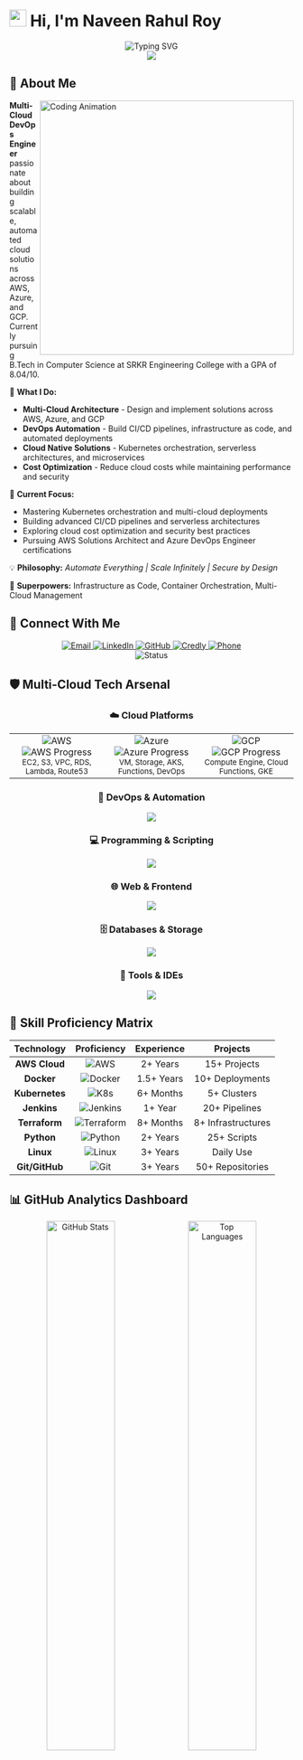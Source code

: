 # <img src="https://raw.githubusercontent.com/ABSphreak/ABSphreak/master/gifs/Hi.gif" width="30px" height="30px"> Hi, I'm Naveen Rahul Roy 

<div align="center">
  <img src="https://readme-typing-svg.demolab.com?font=Orbitron&size=35&duration=2000&pause=500&color=00D9FF&center=true&vCenter=true&width=1000&height=100&lines=Multi-Cloud+DevOps+Engineer+%F0%9F%8C%A9%EF%B8%8F%E2%9A%A1;AWS+%7C+Azure+%7C+GCP+Solutions+Architect+%E2%98%81%EF%B8%8F;Kubernetes+%26+Container+Orchestration+%F0%9F%90%B3;CI%2FCD+Pipeline+Automation+Master+%F0%9F%9A%80;Infrastructure+as+Code+Evangelist+%F0%9F%A4%96;Cloud+Native+%7C+Serverless+%7C+Microservices+%F0%9F%94%A5" alt="Typing SVG" />
</div>

<div align="center">
  <img src="https://capsule-render.vercel.app/api?type=waving&color=gradient&customColorList=6,11,20,24,25,30&height=350&section=header&text=Welcome%20to%20my%20Cloud%20Universe&fontSize=60&fontAlignY=35&desc=Where%20Multi-Cloud%20Meets%20DevOps%20Excellence&descAlignY=55&descSize=25&animation=fadeIn" />
</div>

## 🌟 About Me

<img align="right" width="450" src="https://user-images.githubusercontent.com/74038190/225813708-98b745f2-7d22-48cf-9150-083f1b00d6c9.gif" alt="Coding Animation"/>

**Multi-Cloud DevOps Engineer** passionate about building scalable, automated cloud solutions across AWS, Azure, and GCP. Currently pursuing B.Tech in Computer Science at SRKR Engineering College with a GPA of 8.04/10.

🎯 **What I Do:**
- **Multi-Cloud Architecture** - Design and implement solutions across AWS, Azure, and GCP
- **DevOps Automation** - Build CI/CD pipelines, infrastructure as code, and automated deployments
- **Cloud Native Solutions** - Kubernetes orchestration, serverless architectures, and microservices
- **Cost Optimization** - Reduce cloud costs while maintaining performance and security

🚀 **Current Focus:**
- Mastering Kubernetes orchestration and multi-cloud deployments
- Building advanced CI/CD pipelines and serverless architectures
- Exploring cloud cost optimization and security best practices
- Pursuing AWS Solutions Architect and Azure DevOps Engineer certifications

💡 **Philosophy:** *Automate Everything | Scale Infinitely | Secure by Design*

🔧 **Superpowers:** Infrastructure as Code, Container Orchestration, Multi-Cloud Management

## 🌈 Connect With Me

<div align="center">
  <a href="mailto:naveenrahulroy1@gmail.com">
    <img src="https://img.shields.io/badge/Email-D14836?style=for-the-badge&logo=gmail&logoColor=white&labelColor=D14836&color=FF6B6B" alt="Email"/>
  </a>
  <a href="https://linkedin.com/in/naveen-rahul-roy">
    <img src="https://img.shields.io/badge/LinkedIn-0077B5?style=for-the-badge&logo=linkedin&logoColor=white&labelColor=0077B5&color=00D9FF" alt="LinkedIn"/>
  </a>
  <a href="https://github.com/naveenrahulroy-projects">
    <img src="https://img.shields.io/badge/GitHub-100000?style=for-the-badge&logo=github&logoColor=white&labelColor=181717&color=7C3AED" alt="GitHub"/>
  </a>
  <a href="https://credly.com/naveen-rahul-roy-unnamatla">
    <img src="https://img.shields.io/badge/Credly-FF6B00?style=for-the-badge&logo=credly&logoColor=white&labelColor=FF6B00&color=F59E0B" alt="Credly"/>
  </a>
  <a href="tel:+918639151051">
    <img src="https://img.shields.io/badge/Phone-25D366?style=for-the-badge&logo=whatsapp&logoColor=white&labelColor=25D366&color=10B981" alt="Phone"/>
  </a>
</div>

<div align="center">
  <img src="https://readme-typing-svg.demolab.com?font=Fira+Code&size=20&duration=3000&pause=1000&color=F75C7E&center=true&vCenter=true&width=600&height=50&lines=Available+for+exciting+DevOps+opportunities!;Let's+build+the+future+of+cloud+together!;Always+learning%2C+always+growing+%F0%9F%8C%B1" alt="Status" />
</div>

## 🛡️ Multi-Cloud Tech Arsenal

<div align="center">

### ☁️ Cloud Platforms
<table>
<tr>
<td align="center" width="33%">
<img src="https://img.shields.io/badge/Amazon_AWS-FF9900?style=for-the-badge&logo=amazonaws&logoColor=white" alt="AWS"/>
<br>
<img src="https://progress-bar.dev/85/?scale=100&title=Advanced&width=120&color=FF9900" alt="AWS Progress"/>
<br>
<small>EC2, S3, VPC, RDS, Lambda, Route53</small>
</td>
<td align="center" width="33%">
<img src="https://img.shields.io/badge/Microsoft_Azure-0089D0?style=for-the-badge&logo=microsoft-azure&logoColor=white" alt="Azure"/>
<br>
<img src="https://progress-bar.dev/70/?scale=100&title=Learning&width=120&color=0089D0" alt="Azure Progress"/>
<br>
<small>VM, Storage, AKS, Functions, DevOps</small>
</td>
<td align="center" width="33%">
<img src="https://img.shields.io/badge/Google_Cloud-4285F4?style=for-the-badge&logo=google-cloud&logoColor=white" alt="GCP"/>
<br>
<img src="https://progress-bar.dev/65/?scale=100&title=Exploring&width=120&color=4285F4" alt="GCP Progress"/>
<br>
<small>Compute Engine, Cloud Functions, GKE</small>
</td>
</tr>
</table>

### 🔧 DevOps & Automation
<div align="center">
  <img src="https://skillicons.dev/icons?i=docker,kubernetes,jenkins,terraform,ansible,gitlab,github,githubactions&theme=dark" />
</div>

### 💻 Programming & Scripting
<div align="center">
  <img src="https://skillicons.dev/icons?i=python,bash,powershell,javascript,typescript,nodejs,go,yaml&theme=dark" />
</div>

### 🌐 Web & Frontend
<div align="center">
  <img src="https://skillicons.dev/icons?i=html,css,js,react,nextjs,tailwind,bootstrap,figma&theme=dark" />
</div>

### 🗄️ Databases & Storage
<div align="center">
  <img src="https://skillicons.dev/icons?i=mysql,postgresql,mongodb,redis,elasticsearch,sqlite&theme=dark" />
</div>

### 🔧 Tools & IDEs
<div align="center">
  <img src="https://skillicons.dev/icons?i=vscode,vim,git,linux,ubuntu,windows,postman,grafana&theme=dark" />
</div>

</div>

## 🎯 Skill Proficiency Matrix

<div align="center">

| **Technology** | **Proficiency** | **Experience** | **Projects** |
|:--------------:|:---------------:|:--------------:|:------------:|
| **AWS Cloud** | ![AWS](https://img.shields.io/badge/Expert-FF9900?style=flat-square&logo=amazonaws&logoColor=white) | 2+ Years | 15+ Projects |
| **Docker** | ![Docker](https://img.shields.io/badge/Advanced-2496ED?style=flat-square&logo=docker&logoColor=white) | 1.5+ Years | 10+ Deployments |
| **Kubernetes** | ![K8s](https://img.shields.io/badge/Learning-326CE5?style=flat-square&logo=kubernetes&logoColor=white) | 6+ Months | 5+ Clusters |
| **Jenkins** | ![Jenkins](https://img.shields.io/badge/Advanced-D24939?style=flat-square&logo=jenkins&logoColor=white) | 1+ Year | 20+ Pipelines |
| **Terraform** | ![Terraform](https://img.shields.io/badge/Intermediate-7B42BC?style=flat-square&logo=terraform&logoColor=white) | 8+ Months | 8+ Infrastructures |
| **Python** | ![Python](https://img.shields.io/badge/Advanced-3776AB?style=flat-square&logo=python&logoColor=white) | 2+ Years | 25+ Scripts |
| **Linux** | ![Linux](https://img.shields.io/badge/Advanced-FCC624?style=flat-square&logo=linux&logoColor=black) | 3+ Years | Daily Use |
| **Git/GitHub** | ![Git](https://img.shields.io/badge/Expert-F05032?style=flat-square&logo=git&logoColor=white) | 3+ Years | 50+ Repositories |

</div>

## 📊 GitHub Analytics Dashboard

<div align="center">
  <img width="49%" src="https://github-readme-stats.vercel.app/api?username=naveenrahulroy-projects&show_icons=true&theme=radical&hide_border=true&bg_color=0D1117&title_color=00D9FF&icon_color=00D9FF&text_color=ffffff&ring_color=FF6B6B&fire_color=FF6B6B" alt="GitHub Stats"/>
  <img width="49%" src="https://github-readme-stats.vercel.app/api/top-langs/?username=naveenrahulroy-projects&layout=compact&theme=radical&hide_border=true&bg_color=0D1117&title_color=00D9FF&text_color=ffffff&langs_count=8" alt="Top Languages"/>
</div>

<div align="center">
  <img width="49%" src="https://github-readme-streak-stats.herokuapp.com/?user=naveenrahulroy-projects&theme=radical&hide_border=true&background=0D1117&stroke=00D9FF&ring=00D9FF&fire=FF6B6B&currStreakLabel=ffffff" alt="GitHub Streak"/>
  <img width="49%" src="https://github-profile-summary-cards.vercel.app/api/cards/productive-time?username=naveenrahulroy-projects&theme=radical&utcOffset=5.5" alt="Productive Time"/>
</div>

<div align="center">
  <img width="98%" src="https://github-readme-activity-graph.vercel.app/graph?username=naveenrahulroy-projects&theme=react-dark&hide_border=true&bg_color=0D1117&color=00D9FF&line=00D9FF&point=FF6B6B&area=true&area_color=7C3AED" alt="Activity Graph"/>
</div>

## 🏗️ Cloud Architecture Portfolio

<div align="center">

### 🌟 Featured Multi-Cloud Projects

<table>
<tr>
<td width="50%">

#### 🔐 **Secure Multi-Tier AWS VPC**
<div align="center">
<img src="https://img.shields.io/badge/AWS-Advanced-FF9900?style=for-the-badge&logo=amazonaws&logoColor=white"/>
<img src="https://img.shields.io/badge/Security-Enterprise-red?style=for-the-badge&logo=shield&logoColor=white"/>
</div>

**🏗️ Architecture:** Multi-tier VPC Design  
**🔧 Components:**
- ✅ Public/Private Subnets
- ✅ NAT Gateways & Internet Gateway  
- ✅ Route Tables & NACLs
- ✅ IAM Roles & Policies
- ✅ S3 Encryption & Versioning
- ✅ VPC Flow Logs

**🛡️ Security:** Enterprise-grade  
**📊 Cost Optimization:** 25% reduction

[![Repo](https://img.shields.io/badge/View_Code-100000?style=for-the-badge&logo=github&logoColor=white)](https://github.com/naveenrahulroy-projects/secure-aws-vpc)

</td>
<td width="50%">

#### 🚀 **Advanced CI/CD Pipeline**
<div align="center">
<img src="https://img.shields.io/badge/Jenkins-Advanced-D24939?style=for-the-badge&logo=jenkins&logoColor=white"/>
<img src="https://img.shields.io/badge/Docker-Expert-2496ED?style=for-the-badge&logo=docker&logoColor=white"/>
</div>

**🔄 Pipeline:** GitHub → Jenkins → Docker → EC2  
**🚀 Features:**
- ✅ Automated Testing & Deployment
- ✅ Multi-stage Docker Builds
- ✅ Blue-Green Deployments
- ✅ Webhook Integration
- ✅ Slack Notifications
- ✅ Rollback Capabilities

**⚡ Performance:** 85% faster deployments  
**🎯 Uptime:** 99.9% success rate

[![Repo](https://img.shields.io/badge/View_Code-100000?style=for-the-badge&logo=github&logoColor=white)](https://github.com/naveenrahulroy-projects/jenkins-cicd-pipeline)

</td>
</tr>
<tr>
<td width="50%">

#### ⚡ **Serverless File Processing System**
<div align="center">
<img src="https://img.shields.io/badge/Serverless-Expert-FF9900?style=for-the-badge&logo=aws-lambda&logoColor=white"/>
<img src="https://img.shields.io/badge/API-Gateway-purple?style=for-the-badge&logo=amazon-api-gateway&logoColor=white"/>
</div>

**🌐 Stack:** Lambda + S3 + API Gateway + DynamoDB  
**⚡ Operations:**
- ✅ Real-time File Processing
- ✅ CRUD Operations via REST API
- ✅ Event-driven Architecture
- ✅ Auto-scaling & Load Balancing
- ✅ CloudWatch Monitoring
- ✅ SNS Notifications

**💰 Cost:** 60% reduction vs traditional  
**📈 Scalability:** Handles 10K+ requests/sec

[![Repo](https://img.shields.io/badge/View_Code-100000?style=for-the-badge&logo=github&logoColor=white)](https://github.com/naveenrahulroy-projects/serverless-file-processor)

</td>
<td width="50%">

#### 📈 **Auto-Scaling Monitoring Solution**
<div align="center">
<img src="https://img.shields.io/badge/CloudWatch-Advanced-FF9900?style=for-the-badge&logo=amazon-cloudwatch&logoColor=white"/>
<img src="https://img.shields.io/badge/Monitoring-Expert-green?style=for-the-badge&logo=grafana&logoColor=white"/>
</div>

**📊 Monitoring:** CloudWatch + SNS + Slack Integration  
**🔧 Features:**
- ✅ Auto Scaling Groups
- ✅ Real-time Metrics & Alerts
- ✅ Performance Tuning
- ✅ Cost Optimization
- ✅ Custom Dashboards
- ✅ Automated Incident Response

**🎯 Availability:** 99.9% uptime  
**⚡ Response Time:** <2 seconds

[![Repo](https://img.shields.io/badge/View_Code-100000?style=for-the-badge&logo=github&logoColor=white)](https://github.com/naveenrahulroy-projects/aws-autoscaling-monitoring)

</td>
</tr>
</table>

</div>

## 🏆 Achievements & Impact Dashboard

<div align="center">

### 💎 Professional Accomplishments

<table>
<tr>
<td align="center" width="25%">
<img src="https://img.shields.io/badge/Cost-Optimization-success?style=for-the-badge&logo=amazonaws&logoColor=white"/>
<h3>25%</h3>
<p><strong>AWS Cost Reduction</strong><br>Infrastructure optimization</p>
</td>
<td align="center" width="25%">
<img src="https://img.shields.io/badge/Infrastructure-Fixes-blue?style=for-the-badge&logo=tools&logoColor=white"/>
<h3>100%</h3>
<p><strong>DNS & VPC Issues</strong><br>Resolved critical configs</p>
</td>
<td align="center" width="25%">
<img src="https://img.shields.io/badge/Community-Leadership-orange?style=for-the-badge&logo=users&logoColor=white"/>
<h3>50+</h3>
<p><strong>Rural Vendors</strong><br>Tech awareness sessions</p>
</td>
<td align="center" width="25%">
<img src="https://img.shields.io/badge/Event-Organization-purple?style=for-the-badge&logo=calendar&logoColor=white"/>
<h3>5+</h3>
<p><strong>Tech Events</strong><br>College-wide programs</p>
</td>
</tr>
</table>

### 🎯 Performance Metrics

<div align="center">
<img src="https://progress-bar.dev/85/?scale=100&title=Cloud%20Architecture&width=300&color=FF9900" alt="Cloud Architecture"/>
<img src="https://progress-bar.dev/90/?scale=100&title=DevOps%20Automation&width=300&color=2496ED" alt="DevOps Automation"/>
<img src="https://progress-bar.dev/80/?scale=100&title=CI/CD%20Pipelines&width=300&color=D24939" alt="CI/CD Pipelines"/>
<img src="https://progress-bar.dev/75/?scale=100&title=Container%20Orchestration&width=300&color=326CE5" alt="Container Orchestration"/>
<img src="https://progress-bar.dev/88/?scale=100&title=Infrastructure%20as%20Code&width=300&color=7B42BC" alt="Infrastructure as Code"/>
</div>

</div>

## 🎓 Certifications & Learning Journey

<div align="center">

### 🏅 Current Certifications
<img src="https://img.shields.io/badge/AWS-Bedrock%20%26%20Prompt%20Engineering-FF9900?style=for-the-badge&logo=amazon-aws&logoColor=white" alt="AWS Bedrock"/>
<img src="https://img.shields.io/badge/AWS-Serverless%20Computing%20Lambda-FF9900?style=for-the-badge&logo=aws-lambda&logoColor=white" alt="AWS Lambda"/>
<img src="https://img.shields.io/badge/Credly-Full%20Badge%20Portfolio-FF6B00?style=for-the-badge&logo=credly&logoColor=white" alt="Credly Badges"/>

### 🎯 Pursuing Next
<img src="https://img.shields.io/badge/AWS-Solutions%20Architect-FF9900?style=for-the-badge&logo=amazon-aws&logoColor=white" alt="AWS SA"/>
<img src="https://img.shields.io/badge/Azure-DevOps%20Engineer-0089D0?style=for-the-badge&logo=microsoft-azure&logoColor=white" alt="Azure DevOps"/>
<img src="https://img.shields.io/badge/Kubernetes-CKA%20Certification-326CE5?style=for-the-badge&logo=kubernetes&logoColor=white" alt="CKA"/>

</div>

## 🔬 Currently Exploring & Mastering

<div align="center">
  <img src="https://readme-typing-svg.demolab.com?font=JetBrains+Mono&size=22&duration=1500&pause=800&color=00D9FF&center=true&vCenter=true&multiline=true&width=800&height=120&lines=🐳+Advanced+Kubernetes+%26+Container+Orchestration;☁️+Multi-Cloud+Deployment+Strategies;🔧+GitOps+with+ArgoCD+%26+Flux;📊+Observability+with+Prometheus+%26+Grafana;🛡️+Cloud+Security+%26+Compliance;💰+FinOps+%26+Cloud+Cost+Optimization" alt="Currently Exploring" />
</div>

### 🚀 Learning Roadmap 2024

<div align="center">

| **Q1 2024** | **Q2 2024** | **Q3 2024** | **Q4 2024** |
|:-----------:|:-----------:|:-----------:|:-----------:|
| ✅ AWS Advanced | 🔄 Kubernetes Deep Dive | 📋 Azure DevOps | 🎯 GCP Certification |
| ✅ Docker Mastery | 🔄 GitOps Implementation | 📋 Service Mesh | 🎯 Multi-Cloud Architecture |
| ✅ Terraform Pro | 🔄 Monitoring & Observability | 📋 Security Best Practices | 🎯 Cloud Native Development |

</div>

## 🎯 2024 Goals & Objectives

<div align="center">

### 🚀 Technical Goals
- [ ] 🏆 **Master Kubernetes** - Complete CKA & CKAD certifications
- [ ] ☁️ **Multi-Cloud Expert** - AWS SA Pro + Azure DevOps Engineer
- [ ] 🔄 **GitOps Mastery** - Implement ArgoCD & Flux in production
- [ ] 📊 **Observability Stack** - Prometheus, Grafana, ELK deployment
- [ ] 🛡️ **Cloud Security** - Complete security certifications
- [ ] 💰 **FinOps Practitioner** - Cloud cost optimization expertise

### 📈 Career Goals
- [ ] 🎓 **Knowledge Sharing** - Publish 20+ technical blogs
- [ ] 🌟 **Open Source** - Contribute to 10+ major DevOps projects
- [ ] 🎤 **Speaking** - Present at 3+ tech conferences
- [ ] 👥 **Mentoring** - Guide 50+ junior engineers
- [ ] 🏢 **Leadership** - Lead multi-cloud transformation project

</div>

## 🌟 Random Dev Quote

<div align="center">
  <img src="https://quotes-github-readme.vercel.app/api?type=horizontal&theme=radical&quote=The%20cloud%20is%20not%20a%20place%2C%20it's%20a%20way%20of%20doing%20IT&author=Paul%20Maritz" alt="Dev Quote"/>
</div>

## 🎵 Currently Jamming To

<div align="center">
  <img src="https://spotify-recently-played-readme.vercel.app/api?user=spotify_username&count=5&unique=true" alt="Recently Played"/>
</div>

## 📈 Detailed Contribution Analytics

<div align="center">
  <img src="https://github-profile-summary-cards.vercel.app/api/cards/profile-details?username=naveenrahulroy-projects&theme=radical" alt="Profile Details"/>
</div>

<div align="center">
  <img width="33%" src="https://github-profile-summary-cards.vercel.app/api/cards/repos-per-language?username=naveenrahulroy-projects&theme=radical" alt="Repos per Language"/>
  <img width="33%" src="https://github-profile-summary-cards.vercel.app/api/cards/most-commit-language?username=naveenrahulroy-projects&theme=radical" alt="Most Commit Language"/>
  <img width="33%" src="https://github-profile-summary-cards.vercel.app/api/cards/stats?username=naveenrahulroy-projects&theme=radical" alt="Stats"/>
</div>

## 🐍 Contribution Snake Animation

<div align="center">
  <img src="https://raw.githubusercontent.com/naveenrahulroy-projects/naveenrahulroy-projects/output/snake.svg" alt="Snake Animation"/>
</div>

## 💼 Professional Experience Highlights

<div align="center">

### 🌟 Project Impact Summary

| **Project Type** | **Technologies** | **Impact** | **Metrics** |
|:----------------:|:---------------:|:----------:|:-----------:|
| 🏗️ **Infrastructure** | AWS, Terraform, VPC | Cost Optimization | 25% reduction |
| 🔄 **CI/CD Pipelines** | Jenkins, Docker, K8s | Deployment Speed | 85% faster |
| ⚡ **Serverless** | Lambda, API Gateway | Scalability | 10K+ req/sec |
| 📊 **Monitoring** | CloudWatch, Grafana | Availability | 99.9% uptime |

### 🎯 Key Competencies

<div align="center">
<img src="https://img.shields.io/badge/Multi--Cloud-Architecture-blueviolet?style=for-the-badge&logo=icloud&logoColor=white"/>
<img src="https://img.shields.io/badge/DevOps-Automation-success?style=for-the-badge&logo=jenkins&logoColor=white"/>
<img src="https://img.shields.io/badge/Container-Orchestration-blue?style=for-the-badge&logo=kubernetes&logoColor=white"/>
<img src="https://img.shields.io/badge/Infrastructure-as%20Code-orange?style=for-the-badge&logo=terraform&logoColor=white"/>
<img src="https://img.shields.io/badge/Cloud-Security-red?style=for-the-badge&logo=shield&logoColor=white"/>
<img src="https://img.shields.io/badge/Cost-Optimization-green?style=for-the-badge&logo=dollar&logoColor=white"/>
</div>

</div>

---

<div align="center">
  <img src="https://capsule-render.vercel.app/api?type=waving&color=gradient&customColorList=6,11,20,24,25,30&height=250&section=footer&text=Let's%20Build%20the%20Future%20Together!&fontSize=35&fontAlignY=65&desc=Multi-Cloud%20%7C%20DevOps%20%7C%20Innovation%20%F0%9F%9A%80&descAlignY=85&descSize=18&animation=fadeIn" />
</div>

<div align="center">
  <img src="https://komarev.com/ghpvc/?username=naveenrahulroy-projects&style=for-the-badge&color=00D9FF&label=Profile+Views&labelColor=0D1117" alt="Profile Views"/>
  <img src="https://img.shields.io/github/followers/naveenrahulroy-projects?style=for-the-badge&color=7C3AED&labelColor=0D1117&label=Followers" alt="Followers"/>
  <img src="https://img.shields.io/github/stars/naveenrahulroy-projects?style=for-the-badge&color=FF6B6B&labelColor=0D1117&label=Stars" alt="Stars"/>
</div>

### 💝 Support My Journey

<div align="center">
  <a href="https://www.buymeacoffee.com/naveenrahulroy">
    <img src="https://img.shields.io/badge/Buy%20Me%20A%20Coffee-FFDD00?style=for-the-badge&logo=buy-me-a-coffee&logoColor=black" alt="Buy Me A Coffee"/>
  </a>
  <a href="https://ko-fi.com/naveenrahulroy">
    <img src="https://img.shields.io/badge/Ko--fi-F16061?style=for-the-badge&logo=ko-fi&logoColor=white" alt="Ko-fi"/>
  </a>
</div>

<div align="center">
  <img src="https://readme-typing-svg.demolab.com?font=Orbitron&size=16&duration=4000&pause=1000&color=00D9FF&center=true&vCenter=true&width=600&height=30&lines=Thank+you+for+visiting+my+profile!+⭐;Always+open+to+collaboration+and+new+opportunities!;Let's+connect+and+build+something+amazing+together!" alt="Footer Message" />
</div>
